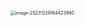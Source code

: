 <img src="/Users/ruichengm/knowledge_repository/fivePenLearning/4.拆分原则/a.assets//image-20231229164423980.png" alt="image-20231229164423980" style="zoom:50%;" />

